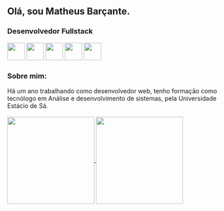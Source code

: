 ## Olá, sou Matheus Barçante.
<h3>Desenvolvedor Fullstack</h3>
<div>
<img height=40 src="https://cdn.jsdelivr.net/gh/devicons/devicon@latest/icons/nodejs/nodejs-original-wordmark.svg" />
<img height=40 src="https://cdn.jsdelivr.net/gh/devicons/devicon@latest/icons/react/react-original-wordmark.svg" />
<img height=40 src="https://cdn.jsdelivr.net/gh/devicons/devicon@latest/icons/nextjs/nextjs-original.svg" />
<img height=40 src="https://cdn.jsdelivr.net/gh/devicons/devicon@latest/icons/mysql/mysql-original-wordmark.svg" />
<img height=40 src="https://cdn.jsdelivr.net/gh/devicons/devicon@latest/icons/mongodb/mongodb-original-wordmark.svg" /:          
</div>  
<br/>
<h3> Sobre mim: </h3>
Há um ano trabalhando como desenvolvedor web, tenho formação como tecnólogo em Análise e desenvolvimento de sistemas, pela Universidade Estácio de Sá.

<br/>
<br/>
<a href="https://github.com/mbarcante/github-readme-stats">
  <img height=200 align="center" src="https://github-readme-stats.vercel.app/api?username=mbarcante&show_icons=true&theme=dracula" />
</a>
<a href="https://github.com/mbarcante/convoychat">
  <img height=200 align="center" src="https://github-readme-stats.vercel.app/api/top-langs/?username=mbarcante&layout=donut&theme=dracula" />
</a>

